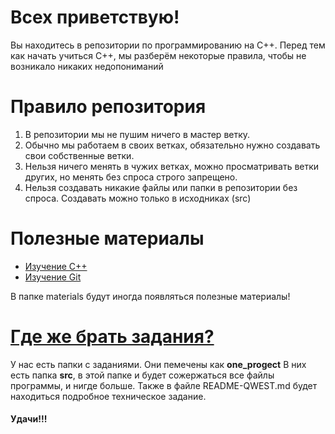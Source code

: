 <h1>Всех приветствую!</h1>

Вы находитесь в репозитории по программированию на С++. Перед тем как начать учиться С++, мы разберём некоторые правила, чтобы не возникало никаких недопониманий

<h1>Правило репозитория</h1>

1) В репозитории мы не пушим ничего в мастер ветку.
2) Обычно мы работаем в своих ветках, обязательно нужно создавать свои собственные ветки.
3) Нельзя ничего менять в чужих ветках, можно просматривать ветки других, но менять без спроса строго запрещено.
4) Нельзя создавать никакие файлы или папки в репозитории без спроса. Создавать можно только в исходниках (src)


<h1>Полезные материалы</h1>

- <a href = "https://metanit.com/cpp/">Изучение С++</a>
- <a href = "https://ru.hexlet.io/programs/git-basics-free">Изучение Git</a>

В папке materials будут иногда появляться полезные материалы!

<h1 style="text-decoration: underline;">Где же брать задания?</h1>

У нас есть папки с заданиями. Они пемечены как <b>one_progect</b>
В них есть папка <b>src</b>, в этой папке и будет сожержаться все файлы программы, и нигде больше.
Также в файле README-QWEST.md будет находиться подробное техническое задание.

<h4>Удачи!!!</h4>


